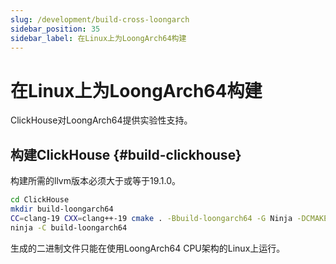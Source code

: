 ```yaml
---
slug: /development/build-cross-loongarch
sidebar_position: 35
sidebar_label: 在Linux上为LoongArch64构建
---
```



# 在Linux上为LoongArch64构建

ClickHouse对LoongArch64提供实验性支持。

## 构建ClickHouse {#build-clickhouse}

构建所需的llvm版本必须大于或等于19.1.0。

``` bash
cd ClickHouse
mkdir build-loongarch64
CC=clang-19 CXX=clang++-19 cmake . -Bbuild-loongarch64 -G Ninja -DCMAKE_TOOLCHAIN_FILE=cmake/linux/toolchain-loongarch64.cmake
ninja -C build-loongarch64
```

生成的二进制文件只能在使用LoongArch64 CPU架构的Linux上运行。
